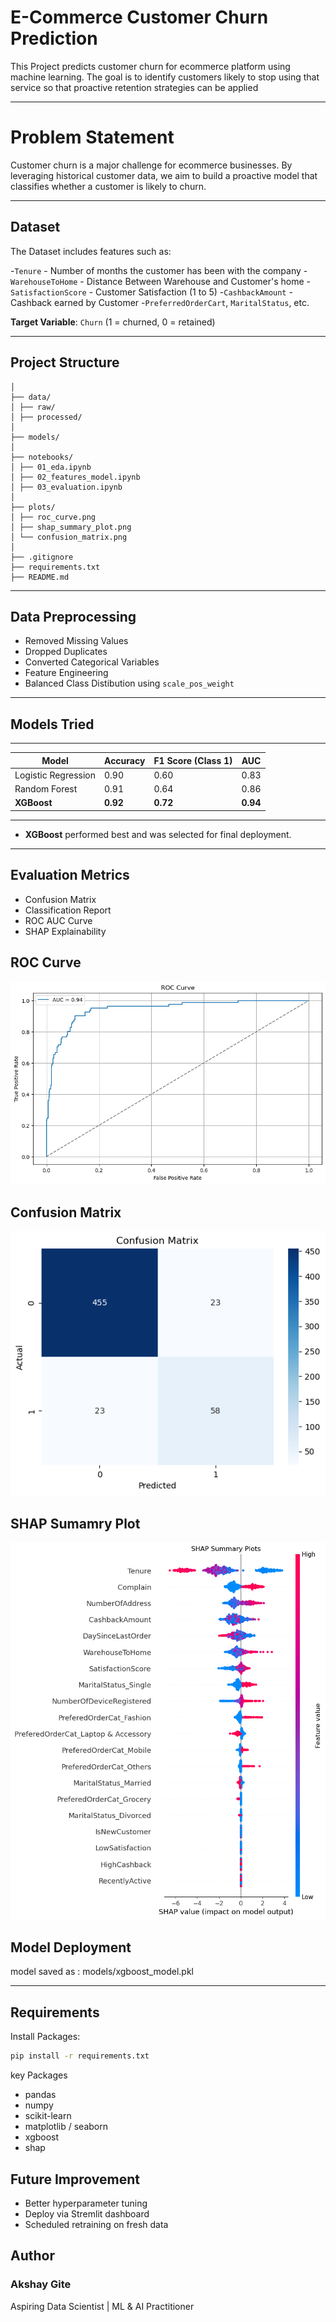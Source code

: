 # E-Commerce Customer Churn Prediction

This Project predicts customer churn for ecommerce platform using machine learning. The goal is to identify customers likely to stop using that service so that proactive retention strategies can be applied

---

# Problem Statement

Customer churn is a major challenge for ecommerce businesses. By leveraging historical customer data, we aim to build a
proactive model that classifies whether a customer is likely to churn.

---

## Dataset

The Dataset includes features such as:

-`Tenure` - Number of months the customer has been with the company
-`WarehouseToHome` - Distance Between Warehouse and Customer's home
-`SatisfactionScore` - Customer Satisfaction (1 to 5)
-`CashbackAmount` - Cashback earned by Customer
-`PreferredOrderCart`, `MaritalStatus`, etc.

**Target Variable**: `Churn` (1 = churned, 0 = retained)

---

## Project Structure
```ecommerce-churn-prediction/
│
├── data/
│ ├── raw/
│ ├── processed/
│
├── models/
│
├── notebooks/
│ ├── 01_eda.ipynb
│ ├── 02_features_model.ipynb
│ ├── 03_evaluation.ipynb
│
├── plots/
│ ├── roc_curve.png
│ ├── shap_summary_plot.png
│ └── confusion_matrix.png
│
├── .gitignore
├── requirements.txt
├── README.md
```
---

## Data Preprocessing

- Removed Missing Values
- Dropped Duplicates
- Converted Categorical Variables
- Feature Engineering
- Balanced Class Distibution using `scale_pos_weight`

---

## Models Tried

----------------------------------------------------------------------
| Model                   | Accuracy | F1 Score (Class 1) | AUC      |
|-------------------------|----------|--------------------|----------|
| Logistic Regression     | 0.90     | 0.60               | 0.83     |
| Random Forest           | 0.91     | 0.64               | 0.86     |
| **XGBoost**             | **0.92** | **0.72**           | **0.94** |
----------------------------------------------------------------------

- **XGBoost** performed best and was selected for final deployment.

---

## Evaluation Metrics

- Confusion Matrix
- Classification Report
- ROC AUC Curve
- SHAP Explainability

## ROC Curve
![ROC Curve](plots/roc_curve.png)

## Confusion Matrix
![Confusion matrix](plots/confusion_matrix.png)

## SHAP Sumamry Plot
![SHAP Plot](plots/shap_summary_plots.png)

## Model Deployment
model saved as :
    models/xgboost_model.pkl

---

## Requirements

Install Packages:
```bash
pip install -r requirements.txt
```
key Packages
- pandas
- numpy
- scikit-learn
- matplotlib / seaborn
- xgboost
- shap


## Future Improvement
- Better hyperparameter tuning
- Deploy via Stremlit dashboard
- Scheduled retraining on fresh data

## Author
### Akshay Gite
Aspiring Data Scientist | ML & AI Practitioner

